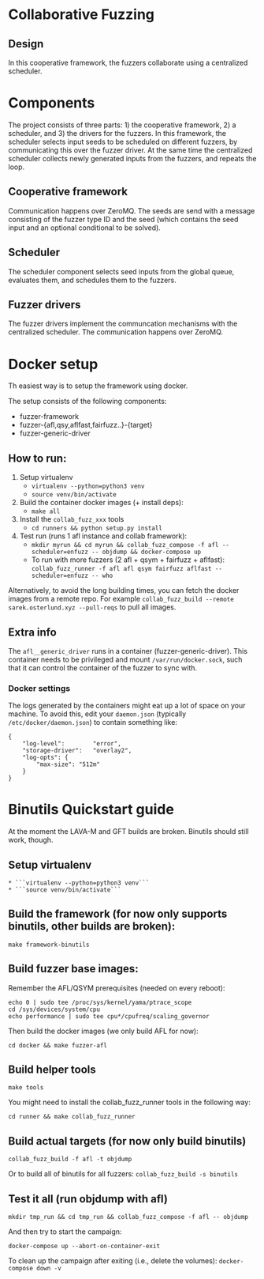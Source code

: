 # Collaborative Fuzzing

## Design
In this cooperative framework, the fuzzers collaborate using a centralized
scheduler. 


# Components

The project consists of three parts: 1) the cooperative framework, 2) a scheduler, and 3) the drivers for the fuzzers.
In this framework, the scheduler selects input seeds to be scheduled on
different fuzzers, by communicating this over the fuzzer driver. At the same
time the centralized scheduler collects newly generated inputs from the
fuzzers, and repeats the loop.

## Cooperative framework
Communication happens over ZeroMQ. The seeds are send with a message consisting
of the fuzzer type ID and the seed (which contains the seed input and an
optional conditional to be solved).

## Scheduler
The scheduler component selects seed inputs from the global queue, evaluates
them, and schedules them to the fuzzers.

## Fuzzer drivers
The fuzzer drivers implement the communcation mechanisms with the centralized
scheduler. The communication happens over ZeroMQ.

# Docker setup
Th easiest way is to setup the framework using docker.

The setup consists of the following components:

- fuzzer-framework
- fuzzer-{afl,qsy,aflfast,fairfuzz..}-{target}
- fuzzer-generic-driver

## How to run:


1. Setup virtualenv 
    * ```virtualenv --python=python3 venv```
    * ```source venv/bin/activate```
2. Build the container docker images (+ install deps):
    * ```make all```
3. Install the ```collab_fuzz_xxx``` tools
    * ```cd runners && python setup.py install```
4. Test run (runs 1 afl instance and collab framework):
    * ```mkdir myrun && cd myrun && collab_fuzz_compose -f afl --scheduler=enfuzz -- objdump && docker-compose up```
    * To run with more fuzzers (2 afl + qsym + fairfuzz + aflfast): ```collab_fuzz_runner -f afl afl qsym fairfuzz aflfast --scheduler=enfuzz -- who```

Alternatively, to avoid the long building times, you can fetch the docker
images from a remote repo. For example `collab_fuzz_build --remote
sarek.osterlund.xyz --pull-reqs` to pull all images.


## Extra info
The ```afl__generic_driver``` runs in a container (fuzzer-generic-driver). This container needs to be privileged and mount ```/var/run/docker.sock```, such that it can control the container of the fuzzer to sync with.

### Docker settings
The logs generated by the containers might eat up a lot of space on your
machine. To avoid this, edit your `daemon.json` (typically `/etc/docker/daemon.json`) to contain something like:

```
{
    "log-level":        "error",
    "storage-driver":   "overlay2",
    "log-opts": {
	    "max-size": "512m"
    }
}
```

# Binutils Quickstart guide
At the moment the LAVA-M and GFT builds are broken. Binutils should still work, though.

## Setup virtualenv 
    * ```virtualenv --python=python3 venv```
    * ```source venv/bin/activate```


## Build the framework (for now only supports binutils, other builds are broken):

```make framework-binutils```

## Build fuzzer base images:

Remember the AFL/QSYM prerequisites (needed on every reboot):

```
echo 0 | sudo tee /proc/sys/kernel/yama/ptrace_scope
cd /sys/devices/system/cpu
echo performance | sudo tee cpu*/cpufreq/scaling_governor
```
Then build the docker images (we only build AFL for now):

```cd docker && make fuzzer-afl```

## Build helper tools

```make tools```


You might need to install the collab_fuzz_runner tools in the following way:

```cd runner && make collab_fuzz_runner```

## Build actual targets (for now only build binutils)

```collab_fuzz_build -f afl -t objdump```

Or to build all of binutils for all fuzzers:
```collab_fuzz_build -s binutils```

## Test it all (run objdump with afl)

```
mkdir tmp_run && cd tmp_run && collab_fuzz_compose -f afl -- objdump
```

And then try to start the campaign:

```docker-compose up --abort-on-container-exit```

To clean up the campaign after exiting (i.e., delete the volumes):
```docker-compose down -v```

